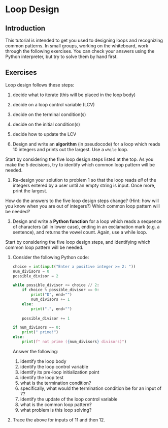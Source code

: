 # Loop Design

<!-- Based on COMP 1631 tutorial -->

## Introduction
This tutorial is intended to get you used to designing loops and recognizing common patterns. In small groups, working on the whiteboard, work through the following exercises. You can check your answers using the Python interpreter, but try to solve them by hand first.

## Exercises

Loop design follows these steps:
1. decide what to iterate (this will be placed in the loop body)
2. decide on a loop control variable (LCV)
3. decide on the terminal condition(s)
4. decide on the initial condition(s)
5. decide how to update the LCV

1. Design and write an **algorithm** (in pseudocode) for a loop which reads 10 integers and prints out the largest. Use a `while` loop.

Start by considering the five loop design steps listed at the top. As you make the 5 decisions, try to identify which common loop pattern will be needed.

1. Re-design your solution to problem 1 so that the loop reads *all* of the integers entered by a user until an empty string is input. Once more, print the largest.

How do the answers to the five loop design steps change? (Hint: how will you know when you are out of integers?) Which common loop pattern will be needed?

3. Design and write a **Python function** for a loop which reads a sequence of characters (all in lower case), ending in an exclamation mark (e.g. a sentence), and returns the vowel count. Again, use a while loop.

Start by considering the five loop design steps, and identifying which common loop pattern will be needed.
 
1. Consider the following Python code:
    ```python
    choice = int(input("Enter a positive integer >= 2: "))
    num_divisors = 0
    possible_divisor = 2

    while possible_divisor <= choice // 2:
        if choice % possible_divisor == 0:
            print("D", end="")
            num_divisors += 1
        else:
            print(".", end="")
        
        possible_divisor += 1

    if num_divisors == 0:
        print(" prime!")
    else:
        print(f" not prime ({num_divisors} divisors)")
    ```

    Answer the following:
   1. identify the loop body
   2. identify the loop control variable
   3. identify its pre-loop initialization point
   4. identify the loop test
   5. what is the termination condition?
   6. specifically, what would the termination condition be for an input of 7?
   7. identify the update of the loop control variable
   8. what is the common loop pattern?
   9. what problem is this loop solving?

2.  Trace the above for inputs of 11 and then 12.
